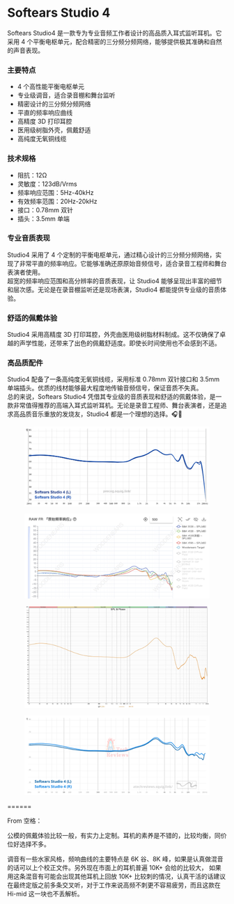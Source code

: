 # Softears Studio 4

Softears Studio4 是一款专为专业音频工作者设计的高品质入耳式监听耳机。它采用 4 个平衡电枢单元，配合精密的三分频分频网络，能够提供极其准确和自然的声音表现。

### 主要特点

* 4 个高性能平衡电枢单元
* 专业级调音，适合录音棚和舞台监听
* 精密设计的三分频分频网络
* 平直的频率响应曲线
* 高精度 3D 打印耳腔
* 医用级树脂外壳，佩戴舒适
* 高纯度无氧铜线缆

### 技术规格

* 阻抗：12Ω
* 灵敏度：123dB/Vrms
* 频率响应范围：5Hz-40kHz
* 有效频率范围：20Hz-20kHz
* 接口：0.78mm 双针
* 插头：3.5mm 单端

### 专业音质表现

Studio4 采用了 4 个定制的平衡电枢单元，通过精心设计的三分频分频网络，实现了非常平直的频率响应。它能够准确还原原始音频信号，适合录音工程师和舞台表演者使用。\
超宽的频率响应范围和高分辨率的音质表现，让 Studio4 能够呈现出丰富的细节和层次感。无论是在录音棚监听还是现场表演，Studio4 都能提供专业级的音质体验。

### 舒适的佩戴体验

Studio4 采用高精度 3D 打印耳腔，外壳由医用级树脂材料制成。这不仅确保了卓越的声学性能，还带来了出色的佩戴舒适度。即使长时间使用也不会感到不适。

### 高品质配件

Studio4 配备了一条高纯度无氧铜线缆，采用标准 0.78mm 双针接口和 3.5mm 单端插头。优质的线材能够最大程度地传输音频信号，保证音质不失真。\
总的来说，Softears Studio4 凭借其专业级的音质表现和舒适的佩戴体验，是一款非常值得推荐的高端入耳式监听耳机。无论是录音工程师、舞台表演者，还是追求高品质音乐重放的发烧友，Studio4 都是一个理想的选择。🎧🎵

<figure><img src="../.gitbook/assets/image.png" alt=""><figcaption></figcaption></figure>

<figure><img src="../.gitbook/assets/image (1).png" alt=""><figcaption></figcaption></figure>

<figure><img src="../.gitbook/assets/image (2).png" alt=""><figcaption></figcaption></figure>

<figure><img src="../.gitbook/assets/image (4).png" alt=""><figcaption></figcaption></figure>

\======

From 空格：

公模的佩戴体验比较一般，有实力上定制。耳机的素养是不错的，比较均衡，同价位好选择不多。

调音有一些水家风格，频响曲线的主要特点是 6K 谷、8K 峰，如果是认真做混音的话可以上个校正文件。另外现在市面上的耳机普遍 10K+ 会给的比较大， 如果用这条混音有可能会出现其他耳机上回放 10K+ 比较刺的情况，认真干活的话建议在最终定版之前多条交叉听，对于工作来说高频不刺更不容易疲劳，而且这款在 Hi-mid 这一块也不丢解析。
